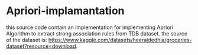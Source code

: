 # Apriori-implamantation
this source code contain an implementation for implementing Apriori Algorithm to extract strong association rules from TDB dataset.
the source of the dataset is: https://www.kaggle.com/datasets/heeraldedhia/groceries-dataset?resource=download. 
